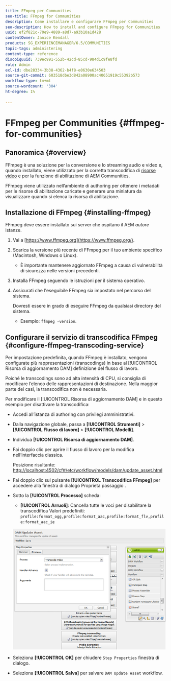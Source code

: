 ```yaml
---
title: FFmpeg per Communities
seo-title: FFmpeg for Communities
description: Come installare e configurare FFmpeg per Communities
seo-description: How to install and configure FFmpeg for Communities
uuid: ef2f821c-70e9-4889-a8d7-a93b10a1d428
contentOwner: Janice Kendall
products: SG_EXPERIENCEMANAGER/6.5/COMMUNITIES
topic-tags: administering
content-type: reference
discoiquuid: 739ec991-552b-42cd-85cd-984d1c9fe8fd
role: Admin
exl-id: dbe28334-3b38-4362-b4f8-e0630e634503
source-git-commit: 603518dbe3d842a08900ac40651919c55392b573
workflow-type: tm+mt
source-wordcount: '304'
ht-degree: 1%

---
```


# FFmpeg per Communities {#ffmpeg-for-communities}

## Panoramica {#overview}

FFmpeg è una soluzione per la conversione e lo streaming audio e video e, quando installato, viene utilizzato per la corretta transcodifica di [risorse video](../../help/sites-authoring/default-components-foundation.md#video) e per la funzione di abilitazione di AEM Communities.

FFmpeg viene utilizzato nell’ambiente di authoring per ottenere i metadati per le risorse di abilitazione caricate e generare una miniatura da visualizzare quando si elenca la risorsa di abilitazione.

## Installazione di FFmpeg {#installing-ffmpeg}

FFmpeg deve essere installato sui server che ospitano il AEM *autore* istanze.

1. Vai a [https://www.ffmpeg.org](https://www.ffmpeg.org/).
1. Scarica la versione più recente di FFmpeg per il tuo ambiente specifico (Macintosh, Windows o Linux).

   * È importante mantenere aggiornato FFmpeg a causa di vulnerabilità di sicurezza nelle versioni precedenti.

1. Installa FFmpeg seguendo le istruzioni per il sistema operativo.

1. Assicurati che l&#39;eseguibile FFmpeg sia impostato nel percorso del sistema.

   Dovresti essere in grado di eseguire FFmpeg da qualsiasi directory del sistema.

   * Esempio: `ffmpeg -version`.

## Configurare il servizio di transcodifica FFmpeg {#configure-ffmpeg-transcoding-service}

Per impostazione predefinita, quando FFmpeg è installato, vengono configurate più rappresentazioni (transcodings) in base al [!UICONTROL Risorsa di aggiornamento DAM] definizione del flusso di lavoro.

Poiché le transcodings sono ad alta intensità di CPU, si consiglia di modificare l’elenco delle rappresentazioni di destinazione. Nella maggior parte dei casi, la transcodifica non è necessaria.

Per modificare il [!UICONTROL Risorsa di aggiornamento DAM] e in questo esempio per disattivare la transcodifica:

* Accedi all’istanza di authoring con privilegi amministrativi.
* Dalla navigazione globale, passa a **[!UICONTROL Strumenti]** > **[!UICONTROL Flusso di lavoro]** > **[!UICONTROL Modelli]**.
* Individua **[!UICONTROL Risorsa di aggiornamento DAM]**.
* Fai doppio clic per aprire il flusso di lavoro per la modifica nell’interfaccia classica.

   Posizione risultante: [http://localhost:4502/cf#/etc/workflow/models/dam/update_asset.html](http://localhost:4502/cf#/etc/workflow/models/dam/update_asset.html)

* Fai doppio clic sul pulsante **[!UICONTROL Transcodifica FFmpeg]** per accedere alla finestra di dialogo Proprietà passaggio .
* Sotto la **[!UICONTROL Processo]** scheda:

   * **[!UICONTROL Arruoli]**: Cancella tutte le voci per disabilitare la transcodifica Valori predefiniti: `profile:format_ogg,profile:format_aac,profile:format_flv,profile:format_aac_ie`

   ![configure-ffmpeg](assets/configure-ffmpeg.png)

* Seleziona **[!UICONTROL OK]** per chiudere `Step Properties` finestra di dialogo.

* Seleziona **[!UICONTROL Salva]** per salvare `DAM Update Asset` workflow.
